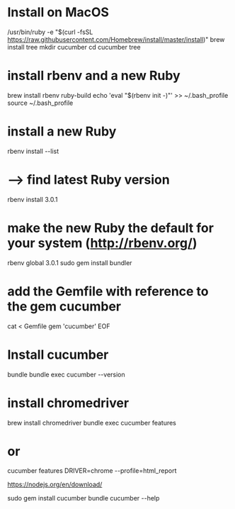 # Install on MacOS

/usr/bin/ruby -e "$(curl -fsSL https://raw.githubusercontent.com/Homebrew/install/master/install)"
brew install tree
mkdir cucumber
cd cucumber
tree
# install rbenv and a new Ruby
brew install rbenv ruby-build
echo 'eval "$(rbenv init -)"' >> ~/.bash_profile
source ~/.bash_profile
# install a new Ruby
rbenv install --list
# --> find latest Ruby version
rbenv install 3.0.1
# make the new Ruby the default for your system (http://rbenv.org/)
rbenv global 3.0.1
sudo gem install bundler
# add the Gemfile with reference to the gem cucumber
cat <<EOF> Gemfile
gem 'cucumber'
EOF
# Install cucumber
bundle
bundle exec cucumber --version

# install chromedriver
brew install chromedriver
bundle exec cucumber features
# or
cucumber features DRIVER=chrome --profile=html_report

https://nodejs.org/en/download/

sudo gem install cucumber
bundle
cucumber --help
